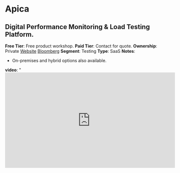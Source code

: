 # Apica

## Digital Performance Monitoring & Load Testing Platform.

**Free Tier**: Free product workshop.
**Paid Tier**: Contact for quote.
**Ownership**: Private
[Website](https://www.apica.io/)
[Bloomberg](https://www.bloomberg.com/profile/company/9521862Z:SS)
**Segment**: Testing
**Type**: SaaS
**Notes**:

- On-premises and hybrid options also available.

**video**: "<iframe width='560' height='315' src='https://www.youtube.com/embed/PdscuDwLzrk' title='YouTube video player' frameborder='0' allow='accelerometer; autoplay; clipboard-write; encrypted-media; gyroscope; picture-in-picture' allowfullscreen>"
